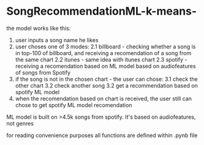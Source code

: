 # SongRecommendationML-k-means-

the model works like this:
1. user inputs a song name he likes
2. user choses one of 3 modes:
    2.1 billboard - checking whether a song is in top-100 of billboard, and receiving a recomendation of a song from the same chart
    2.2 itunes - same idea with itunes chart
    2.3 spotify - receiving a recomendation based on ML model based on audiofeatures of songs from Spotify
3. if the song is not in the chosen chart - the user can chose:
    3.1 check the other chart
    3.2 check another song
    3.2 get a recommendation based on spotify ML model
4. when the recomendation based on chart is received, the user still can chose to get spotify ML model recomendation

ML model is built on >4.5k songs from spotify. It's based on audiofeatures, not genres

for reading convenience purposes all functions are defined within .pynb file
